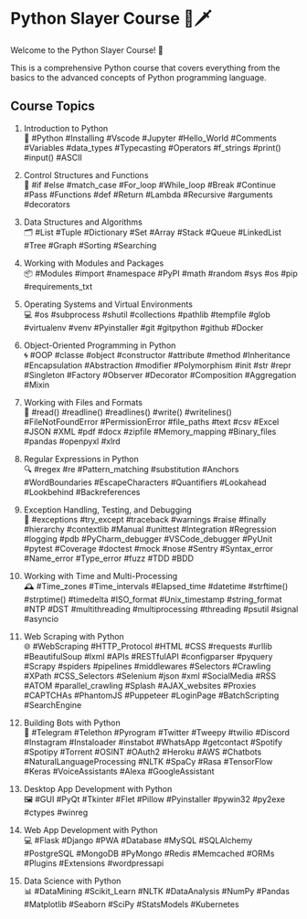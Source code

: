 # Python Slayer Course 🐍🗡️

Welcome to the Python Slayer Course! 🎉

This is a comprehensive Python course that covers everything from the basics to the advanced concepts of Python programming language.

## Course Topics
1. Introduction to Python\
   💾 #Python #Installing #Vscode #Jupyter #Hello_World #Comments #Variables #data_types #Typecasting #Operators #f_strings #print() #input() #ASCII

2. Control Structures and Functions\
   🔸 #if #else #match_case #For_loop #While_loop #Break #Continue #Pass #Functions #def #Return #Lambda #Recursive #arguments #decorators

3. Data Structures and Algorithms\
   🗂 #List #Tuple #Dictionary #Set #Array #Stack #Queue #LinkedList #Tree #Graph #Sorting #Searching  

4. Working with Modules and Packages\
   📦 #Modules #import #namespace #PyPI #math #random #sys #os #pip #requirements_txt

5. Operating Systems and Virtual Environments\
   💻 #os #subprocess #shutil #collections #pathlib #tempfile #glob #virtualenv #venv #Pyinstaller #git #gitpython #github #Docker 

6. Object-Oriented Programming in Python\
   🌀 #OOP #classe #object #constructor #attribute #method #Inheritance #Encapsulation #Abstraction #modifier #Polymorphism #init #str #repr #Singleton #Factory #Observer #Decorator #Composition #Aggregation #Mixin

7. Working with Files and Formats\
   📁 #read() #readline() #readlines() #write() #writelines() #FileNotFoundError #PermissionError #file_paths #text #csv #Excel #JSON #XML #pdf #docx #zipfile #Memory_mapping #Binary_files #pandas #openpyxl #xlrd 

8. Regular Expressions in Python\
   🔍 #regex #re #Pattern_matching #substitution #Anchors #WordBoundaries #EscapeCharacters #Quantifiers #Lookahead #Lookbehind #Backreferences

9. Exception Handling, Testing, and Debugging\
   🐛 #exceptions #try_except #traceback #warnings #raise #finally #hierarchy #contextlib #Manual #unittest #Integration #Regression #logging #pdb #PyCharm_debugger #VSCode_debugger #PyUnit #pytest #Coverage #doctest #mock #nose #Sentry #Syntax_error #Name_error #Type_error #fuzz #TDD #BDD

10. Working with Time and Multi-Processing\
    🕰 #Time_zones #Time_intervals #Elapsed_time #datetime #strftime() #strptime() #timedelta #ISO_format #Unix_timestamp #string_format #NTP #DST #multithreading #multiprocessing #threading #psutil #signal #asyncio

11. Web Scraping with Python\
    🌐 #WebScraping #HTTP_Protocol #HTML #CSS #requests #urllib #BeautifulSoup #lxml #APIs #RESTfulAPI #configparser #pyquery #Scrapy #spiders #pipelines #middlewares #Selectors #Crawling #XPath #CSS_Selectors #Selenium #json #xml #SocialMedia #RSS #ATOM #parallel_crawling #Splash #AJAX_websites #Proxies #CAPTCHAs #PhantomJS #Puppeteer #LoginPage #BatchScripting #SearchEngine

12. Building Bots with Python\
    🤖 #Telegram #Telethon #Pyrogram #Twitter #Tweepy #twilio #Discord #Instagram #Instaloader #instabot #WhatsApp #getcontact #Spotify #Spotipy #Torrent #OSINT #OAuth2 #Heroku #AWS #Chatbots #NaturalLanguageProcessing #NLTK #SpaCy #Rasa #TensorFlow #Keras #VoiceAssistants #Alexa #GoogleAssistant 

13. Desktop App Development with Python\
    🖼 #GUI #PyQt #Tkinter #Flet #Pillow #Pyinstaller #pywin32 #py2exe #ctypes #winreg

14. Web App Development with Python\
    💻 #Flask #Django #PWA #Database #MySQL #SQLAlchemy #PostgreSQL #MongoDB #PyMongo #Redis #Memcached #ORMs #Plugins #Extensions #wordpressapi 

15. Data Science with Python\
    📊 #DataMining #Scikit_Learn #NLTK #DataAnalysis #NumPy #Pandas #Matplotlib #Seaborn #SciPy #StatsModels #Kubernetes

